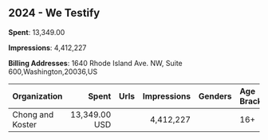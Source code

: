 ## 2024 - We Testify 
**Spent**: 13,349.00

**Impressions**: 4,412,227

**Billing Addresses**: 1640 Rhode Island Ave. NW, Suite 600,Washington,20036,US

|Organization|Spent|Urls|Impressions|Genders|Age Brackets|Country Codes|
|:---|---:|:---|---:|:---|:---|:---|
|Chong and Koster|13,349.00 USD||4,412,227||16+|united states|
